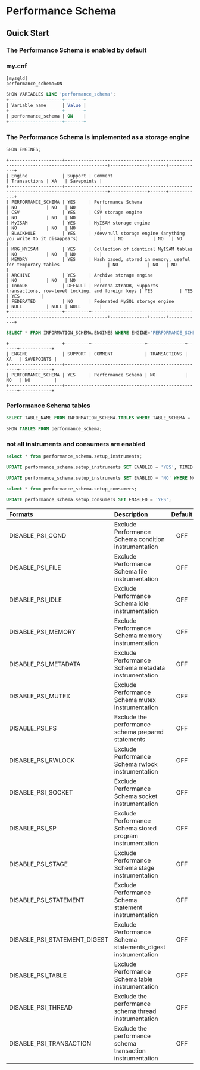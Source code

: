 # Performance Schema 

## Quick Start
###  The Performance Schema is enabled by default
###  my.cnf 
```
[mysqld]
performance_schema=ON
```
```sql
SHOW VARIABLES LIKE 'performance_schema';
+--------------------+-------+
| Variable_name      | Value |
+--------------------+-------+
| performance_schema | ON    |
+--------------------+-------+
```
### The Performance Schema is implemented as a storage engine
```sql
SHOW ENGINES;
```
```
+--------------------+---------+----------------------------------------------------------------------------+--------------+------+------------+
| Engine             | Support | Comment                                                                    | Transactions | XA   | Savepoints |
+--------------------+---------+----------------------------------------------------------------------------+--------------+------+------------+
| PERFORMANCE_SCHEMA | YES     | Performance Schema                                                         | NO           | NO   | NO         |
| CSV                | YES     | CSV storage engine                                                         | NO           | NO   | NO         |
| MyISAM             | YES     | MyISAM storage engine                                                      | NO           | NO   | NO         |
| BLACKHOLE          | YES     | /dev/null storage engine (anything you write to it disappears)             | NO           | NO   | NO         |
| MRG_MYISAM         | YES     | Collection of identical MyISAM tables                                      | NO           | NO   | NO         |
| MEMORY             | YES     | Hash based, stored in memory, useful for temporary tables                  | NO           | NO   | NO         |
| ARCHIVE            | YES     | Archive storage engine                                                     | NO           | NO   | NO         |
| InnoDB             | DEFAULT | Percona-XtraDB, Supports transactions, row-level locking, and foreign keys | YES          | YES  | YES        |
| FEDERATED          | NO      | Federated MySQL storage engine                                             | NULL         | NULL | NULL       |
+--------------------+---------+----------------------------------------------------------------------------+--------------+------+------------+
```
```sql
SELECT * FROM INFORMATION_SCHEMA.ENGINES WHERE ENGINE='PERFORMANCE_SCHEMA';
```
```
+--------------------+---------+--------------------+--------------+------+------------+
| ENGINE             | SUPPORT | COMMENT            | TRANSACTIONS | XA   | SAVEPOINTS |
+--------------------+---------+--------------------+--------------+------+------------+
| PERFORMANCE_SCHEMA | YES     | Performance Schema | NO           | NO   | NO         |
+--------------------+---------+--------------------+--------------+------+------------+
```
### Performance Schema tables
```sql
SELECT TABLE_NAME FROM INFORMATION_SCHEMA.TABLES WHERE TABLE_SCHEMA = 'performance_schema';
```
```sql
SHOW TABLES FROM performance_schema;
```
### not all instruments and consumers are enabled
```sql
select * from performance_schema.setup_instruments;
```
```sql
UPDATE performance_schema.setup_instruments SET ENABLED = 'YES', TIMED = 'YES';
```
```sql
UPDATE performance_schema.setup_instruments SET ENABLED = 'NO' WHERE NAME = 'wait/synch/mutex/sql/LOCK_mysql_create_db';
```
```sql
select * from performance_schema.setup_consumers;
```
```sql
UPDATE performance_schema.setup_consumers SET ENABLED = 'YES';
```

|Formats|	Description	|Default	|
|:----------------------|:---------------------------------------------------------------------|:---------:|
|DISABLE_PSI_COND	|Exclude Performance Schema condition instrumentation	|OFF|		
|DISABLE_PSI_FILE	|Exclude Performance Schema file instrumentation	|OFF|		
|DISABLE_PSI_IDLE	|Exclude Performance Schema idle instrumentation	|OFF|		
|DISABLE_PSI_MEMORY	|Exclude Performance Schema memory instrumentation	|OFF|		
|DISABLE_PSI_METADATA	|Exclude Performance Schema metadata instrumentation	|OFF|		
|DISABLE_PSI_MUTEX	|Exclude Performance Schema mutex instrumentation	|OFF|		
|DISABLE_PSI_PS	|Exclude the performance schema prepared statements	|OFF|		
|DISABLE_PSI_RWLOCK	|Exclude Performance Schema rwlock instrumentation	|OFF|		
|DISABLE_PSI_SOCKET	|Exclude Performance Schema socket instrumentation	|OFF|		
|DISABLE_PSI_SP	|Exclude Performance Schema stored program instrumentation	|OFF|		
|DISABLE_PSI_STAGE	|Exclude Performance Schema stage instrumentation	|OFF|		
|DISABLE_PSI_STATEMENT	|Exclude Performance Schema statement instrumentation	|OFF|		
|DISABLE_PSI_STATEMENT_DIGEST	|Exclude Performance Schema statements_digest instrumentation	|OFF|		
|DISABLE_PSI_TABLE	|Exclude Performance Schema table instrumentation	|OFF|		
|DISABLE_PSI_THREAD	|Exclude the performance schema thread instrumentation	|OFF|		
|DISABLE_PSI_TRANSACTION	|Exclude the performance schema transaction instrumentation	|OFF|		

